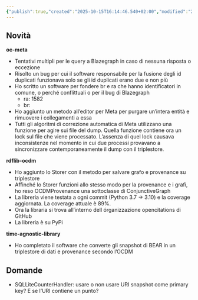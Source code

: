 ```yaml
---
{"publish":true,"created":"2025-10-15T16:14:46.540+02:00","modified":"2023-04-27T12:00:00.000+02:00","cssclasses":""}
---
```



## Novità

**oc-meta**

- Tentativi multipli per le query a Blazegraph in caso di nessuna risposta o eccezione
- Risolto un bug per cui il software responsabile per la fusione degli id duplicati funzionava solo se gli id duplicati erano due e non più
- Ho scritto un software per fondere br e ra che hanno identificatori in comune, o perché conflittuali o per il bug di Blazegraph
    - ra: 1582
    - br:
- Ho aggiunto un metodo all’editor per Meta per purgare un’intera entità e rimuovere i collegamenti a essa
- Tutti gli algoritmi di correzione automatica di Meta utilizzano una funzione per agire sui file del dump. Quella funzione contiene ora un lock sul file che viene processato. L’assenza di quel lock causava inconsistenze nel momento in cui due processi provavano a sincronizzare contemporaneamente il dump con il triplestore.

**rdflib-ocdm**

- Ho aggiunto lo Storer con il metodo per salvare grafo e provenance su triplestore
- Affinché lo Storer funzioni allo stesso modo per la provenance e i grafi, ho reso OCDMProvenance una sottoclasse di ConjunctiveGraph
- La libreria viene testata a ogni commit (Python 3.7 → 3.10) e la coverage aggiornata. La coverage attuale è 89%.
- Ora la libraria si trova all’interno dell órganizzazione opencitations di GitHub
- La libreria è su PyPi

**time-agnostic-library**

- Ho completato il software che converte gli snapshot di BEAR in un triplestore di dati e provenance secondo l’OCDM

## Domande

- SQLLiteCounterHandler: usare o non usare URI snapshot come primary key? E se l’URI contiene un punto?